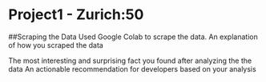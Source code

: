 # Project1 - Zurich:50

##Scraping the Data
Used Google Colab to scrape the data. An explanation of how you scraped the data

The most interesting and surprising fact you found after analyzing the the data
An actionable recommendation for developers based on your analysis
